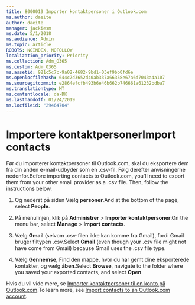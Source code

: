 ```yaml
---
title: 8000019 Importer kontaktpersoner i Outlook.com
ms.author: daeite
author: daeite
manager: jackiesm
ms.date: 5/1/2018
ms.audience: Admin
ms.topic: article
ROBOTS: NOINDEX, NOFOLLOW
localization_priority: Priority
ms.collection: Adm_O365
ms.custom: Adm_O365
ms.assetid: 921c5c7c-9a02-4682-9bd1-03ef9bb0fd6e
ms.openlocfilehash: 644c7d3652d40ab337a66358e67a6d7043a4a107
ms.sourcegitcommit: e2864efcfb493b6e46b662b746661a61232bdba7
ms.translationtype: MT
ms.contentlocale: da-DK
ms.lasthandoff: 01/24/2019
ms.locfileid: "29464704"
---
```

# <a name="import-contacts"></a><span data-ttu-id="da816-102">Importere kontaktpersoner</span><span class="sxs-lookup"><span data-stu-id="da816-102">Import contacts</span></span>

<span data-ttu-id="da816-p101">Før du importerer kontaktpersoner til Outlook.com, skal du eksportere dem fra din anden e-mail-udbyder som en .csv-fil. Følg derefter anvisningerne nedenfor.</span><span class="sxs-lookup"><span data-stu-id="da816-p101">Before importing contacts to Outlook.com, you'll need to export them from your other email provider as a .csv file. Then, follow the instructions below.</span></span>
  
1. <span data-ttu-id="da816-105">Og nederst på siden Vælg **personer**.</span><span class="sxs-lookup"><span data-stu-id="da816-105">And at the bottom of the page, select **People**.</span></span> 
    
2. <span data-ttu-id="da816-106">På menulinjen, klik på **Administrer** \> **Importer kontaktpersoner**.</span><span class="sxs-lookup"><span data-stu-id="da816-106">On the menu bar, select **Manage** \> **Import contacts**.</span></span> 
    
3. <span data-ttu-id="da816-107">Vælg **Gmail** (selvom .csv-filen ikke kan komme fra Gmail), fordi Gmail bruger filtypen .csv.</span><span class="sxs-lookup"><span data-stu-id="da816-107">Select **Gmail** (even though your .csv file might not have come from Gmail) because Gmail uses the .csv file type.</span></span> 
    
4. <span data-ttu-id="da816-108">Vælg **Gennemse**, Find den mappe, hvor du har gemt dine eksporterede kontakter, og vælg **åben**.</span><span class="sxs-lookup"><span data-stu-id="da816-108">Select **Browse**, navigate to the folder where you saved your exported contacts, and select **Open**.</span></span> 
    
<span data-ttu-id="da816-109">Hvis du vil vide mere, se [Importer kontaktpersoner til en konto på Outlook.com](https://go.microsoft.com/fwlink/p/?linkid=873136).</span><span class="sxs-lookup"><span data-stu-id="da816-109">To learn more, see [Import contacts to an Outlook.com account](https://go.microsoft.com/fwlink/p/?linkid=873136).</span></span>
  

